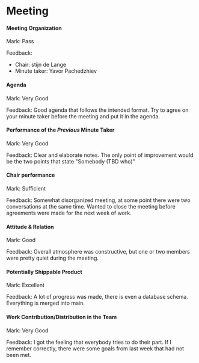 # Meeting

#### Meeting Organization

Mark: Pass

Feedback: 
- Chair: stijn de Lange
- Minute taker: Yavor Pachedzhiev


#### Agenda 

Mark: Very Good

Feedback: Good agenda that follows the intended format. Try to agree on your minute taker before the meeting and put it in the agenda. 


#### Performance of the *Previous* Minute Taker

Mark: Very Good

Feedback: Clear and elaborate notes. The only point of improvement would be the two points that state "Somebody (TBD who)" 


#### Chair performance

Mark: Sufficient

Feedback: Somewhat disorganized meeting, at some point there were two conversations at the same time. Wanted to close the meeting before agreements were made for the next week of work. 


#### Attitude & Relation

Mark: Good

Feedback: Overall atmosphere was constructive, but one or two members were pretty quiet during the meeting. 


#### Potentially Shippable Product

Mark: Excellent

Feedback: A lot of progress was made, there is even a database schema. Everything is merged into main. 


#### Work Contribution/Distribution in the Team

Mark: Very Good

Feedback: I got the feeling that everybody tries to do their part. If I remember correctly, there were some goals from last week that had not been met. 


